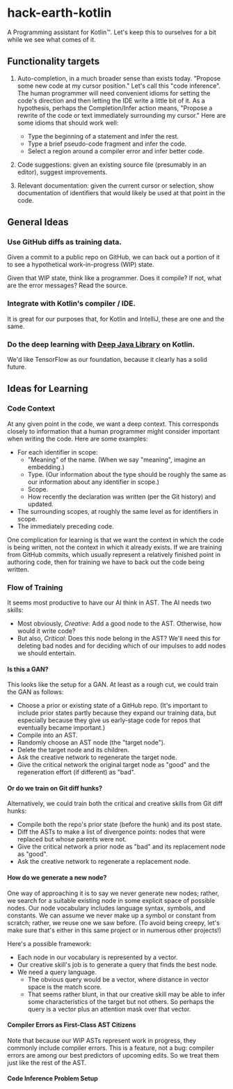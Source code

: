 # hack-earth-kotlin

A Programming assistant for Kotlin™. Let's keep this to ourselves for a bit while we see what comes of it.

## Functionality targets

1. Auto-completion, in a much broader sense than exists today. "Propose some new code at my cursor position."
   Let's call this "code inference". The human programmer will need convenient idioms for setting the code's
   direction and then letting the IDE write a little bit of it. As a hypothesis, perhaps the Completion/Infer
   action means, "Propose a rewrite of the code or text immediately surrounding my cursor." Here are some
   idioms that should work well:
   * Type the beginning of a statement and infer the rest.
   * Type a brief pseudo-code fragment and infer the code.
   * Select a region around a compiler error and infer better code.
   
2. Code suggestions: given an existing source file (presumably in an editor), suggest improvements.

3. Relevant documentation: given the current cursor or selection, show documentation of identifiers that would
   likely be used at that point in the code.

## General Ideas

### Use GitHub diffs as training data.

Given a commit to a public repo on GitHub, we can back out a portion of it to see a hypothetical work-in-progress 
(WIP) state.

Given that WIP state, think like a programmer. Does it compile? If not, what are the error messages? Read the source.

### Integrate with Kotlin's compiler / IDE.

It is great for our purposes that, for Kotlin and IntelliJ, these are one and the same.

### Do the deep learning with [Deep Java Library]() on Kotlin.

We'd like TensorFlow as our foundation, because it clearly has a solid future.

## Ideas for Learning

### Code Context

At any given point in the code, we want a deep context. This corresponds closely to information that a human programmer
might consider important when writing the code. Here are some examples:
* For each identifier in scope:
  * "Meaning" of the name. (When we say "meaning", imagine an embedding.)
  * Type. (Our information about the type should be roughly the same as our information about any identifier in scope.)
  * Scope.
  * How recently the declaration was written (per the Git history) and updated.
* The surrounding scopes, at roughly the same level as for identifiers in scope.
* The immediately preceding code.

One complication for learning is that we want the context in which the code is being written, not the
context in which it already exists. If we are training from GitHub commits, which usually represent a 
relatively finished point in authoring code, then for training we have to back out the code being written.

### Flow of Training

It seems most productive to have our AI think in AST. The AI needs two skills:

* Most obviously, *Creative*: Add a good node to the AST. Otherwise, how would it write code? 
* But also, *Critical*: Does this node belong in the AST? We'll need this for deleting bad nodes
  and for deciding which of our impulses to add nodes we should entertain.
  
#### Is this a GAN?
  
This looks like the setup for a GAN. At least as a rough cut, we could train the GAN as follows:
* Choose a prior or existing state of a GitHub repo. (It's important to include prior states partly because
  they expand our training data, but especially because they give us early-stage code for repos that eventually
  became important.)
* Compile into an AST.
* Randomly choose an AST node (the "target node").
* Delete the target node and its children.
* Ask the creative network to regenerate the target node.
* Give the critical network the original target node as "good" and the regeneration effort (if different) as "bad".

#### Or do we train on Git diff hunks?

Alternatively, we could train both the critical and creative skills from Git diff hunks:
* Compile both the repo's prior state (before the hunk) and its post state.
* Diff the ASTs to make a list of divergence points: nodes that were replaced but whose parents were not.
* Give the critical network a prior node as "bad" and its replacement node as "good".
* Ask the creative network to regenerate a replacement node.

#### How do we generate a new node?

One way of approaching it is to say we never generate new nodes; rather, we search for a suitable existing node
in some explicit space of possible nodes. Our node vocabulary includes language syntax, symbols, and constants.
We can assume we never make up a symbol or constant from scratch; rather, we reuse one we saw before. (To avoid
being creepy, let's make sure that's either in this same project or in numerous other projects!)

Here's a possible framework:
* Each node in our vocabulary is represented by a vector.
* Our creative skill's job is to generate a query that finds the best node.
* We need a query language.
  * The obvious query would be a vector, where distance in vector space is the match score. 
  * That seems rather blunt, in that our creative skill may be able to infer some characteristics 
    of the target but not others. So perhaps the query is a vector plus an attention mask over that vector.

#### Compiler Errors as First-Class AST Citizens

Note that because our WIP ASTs represent work in progress, they commonly include compiler errors.
This is a feature, not a bug: compiler errors are among our best predictors of upcoming edits. So we 
treat them just like the rest of the AST.

#### Code Inference Problem Setup



